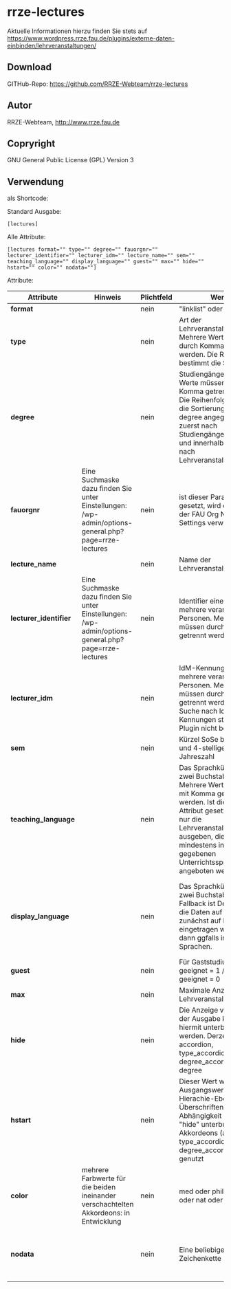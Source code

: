 # rrze-lectures

Aktuelle Informationen hierzu finden Sie stets auf https://www.wordpress.rrze.fau.de/plugins/externe-daten-einbinden/lehrveranstaltungen/


## Download
GITHub-Repo: https://github.com/RRZE-Webteam/rrze-lectures

## Autor
RRZE-Webteam, http://www.rrze.fau.de

## Copryright
GNU General Public License (GPL) Version 3

## Verwendung

als Shortcode:

Standard Ausgabe:

`[lectures]`


Alle Attribute:

`[lectures format="" type="" degree="" fauorgnr="" lecturer_identifier="" lecturer_idm="" lecture_name="" sem="" teaching_language="" display_language="" guest="" max="" hide="" hstart="" color="" nodata=""]`


Attribute:

|Attribute|Hinweis|Plichtfeld|Werte|Default|Beispiele|
|-|-|-|-|-|-|
|**format**||nein|"linklist" oder "tabs"|linklist|format="tabs"|
|**type**||nein|Art der Lehrveranstaltung. Mehrere Werte müssen durch Komma getrennt werden. Die Reihenfolge bestimmt die Sortierung|alle Typen werden ausgegeben||type="Vorlesung, Vorlesung mit Übung, Tutorium"|
|**degree**||nein|Studiengänge. Mehrere Werte müssen durch Komma getrennt werden. Die Reihenfolge bestimmt die Sortierung. Wird degree angegeben, wird zuerst nach Studiengängen gruppiert und innerhalb dieser nach Lehrveranstaltungstypen.|alle Studiengänge werden ausgegeben|degree="Informatik, Artificial Intelligence, Mathematik"|
|**fauorgnr**|Eine Suchmaske dazu finden Sie unter Einstellungen: /wp-admin/options-general.php?page=rrze-lectures |nein|ist dieser Parameter gesetzt, wird er anstelle der FAU Org Nr in den Settings verwendet|Wert, der in den Einstellungen gesetzt ist|fauorgnr="123"|
|**lecture_name**||nein|Name der Lehrveranstaltung||lecture_name="Diskrete Optimierung I"|
|**lecturer_identifier**|Eine Suchmaske dazu finden Sie unter Einstellungen: /wp-admin/options-general.php?page=rrze-lectures |nein|Identifier einer oder mehrere verantwortlicher Personen. Mehrere Werte müssen durch Komma getrennt werden.||lecturer_identifier="1234567890, 0987654321"|
|**lecturer_idm**||nein|IdM-Kennung einer oder mehrere verantwortlicher Personen. Mehrere Werte müssen durch Komma getrennt werden. Eine Suche nach IdM-Kennungen stellt das Plugin nicht bereit.||lecturer_idm="abc123yz, 42asdf8"|
|**sem**||nein|Kürzel SoSe bzw WiSe und 4-stellige Jahreszahl|das aktuelle Semester wird verwendet|sem="WiSe2024" oder sem="SoSe2023"|
|**teaching_language**||nein|Das Sprachkürzel mit zwei Buchstaben. Mehrere Werte müssen mit Komma getrennt werden. Ist dieses Attribut gesetzt, werden nur die Lehrveranstaltungen ausgeben, die mindestens in einer der gegebenen Unterrichtssprachen angeboten werden.|Es werden alle Lehrveranstaltungen unabhängig von der Unterrichtssprache ausgegeben.|teaching_language="en" oder teaching_language="en, fr, de"|
|**display_language**||nein|Das Sprachkürzel mit zwei Buchstaben. Fallback ist Deutsch, weil die Daten auf Campo zunächst auf Deutsch eingetragen werden und dann ggfalls in weiteren Sprachen.|Es wird die Sprache verwendet, in der die Website eingestellt ist. Existieren in Campo dafür keine Übersetzungen, so erfolgt die Ausgabe auf Deutsch.|display_language="en" oder display_language="de" oder display_language="fr" ...|
|**guest**||nein|Für Gaststudium geeignet = 1 / nicht geeignet = 0|alle werden ausgegeben|guest="1"|
|**max**||nein|Maximale Anzahl an Lehrveranstaltungen.||max="5"|
|**hide**||nein|Die Anzeige von Teilen der Ausgabe können hiermit unterbunden werden. Derzeit: accordion, type_accordion, degree_accordion, type, degree||hide="accordion" oder hide="accordion, type" oder hide="type_accordion"|
|**hstart**||nein|Dieser Wert wird als Ausgangswert für die Hierachie-Ebene der Überschriften in Abhängigkeit der mit "hide" unterbundenen Akkordeons (accordion, type_accordion, degree_accordion) genutzt|2|hstart="3"|
|**color**|mehrere Farbwerte für die beiden ineinander verschachtelten Akkordeons: in Entwicklung|nein|med oder phil oder tf oder nat oder rw oder fau|fau|color="med"|
|**nodata**||nein|Eine beliebige Zeichenkette|Der in den Settings vorgegebene Eintrag. Siehe /wp-admin/options-general.php?page=rrze-lectures |nodata="Es wurden keine Lehrveranstaltungen gefunden."|

